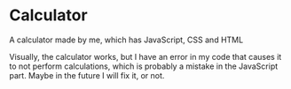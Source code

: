 # Calculator
A calculator made by me, which has JavaScript, CSS and HTML

Visually, the calculator works, but I have an error in my code that causes it to not perform calculations, which is probably a mistake in the JavaScript part. Maybe in the future I will fix it, or not.
